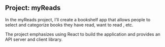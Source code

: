 ## Project: myReads 

In the myReads project, I'll create a bookshelf app that allows people to select and categorize books they have read, 
want to read , etc.

The project emphasizes using React to build the application and provides an API server and client library.
